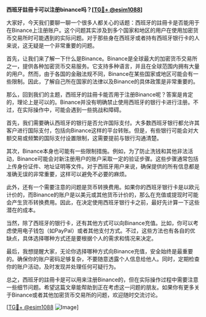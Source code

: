 **西班牙註冊卡可以注册binance吗？[[TG💪+ @esim1088](https://t.me/s/esim1088)]**

大家好，今天我们要聊一聊一个很多人都关心的话题：西班牙的註冊卡是否能用于在Binance上注册账户。这个问题其实涉及到多个国家和地区的用户在使用加密货币交易所时可能遇到的实际问题。对于那些身在西班牙或者持有西班牙银行卡的人来说，这无疑是一个非常重要的问题。

首先，让我们来了解一下什么是Binance。Binance是全球最大的加密货币交易所之一，提供各种加密货币交易服务。它支持多种语言，并且在全球范围内拥有大量的用户。然而，由于各国的金融法规不同，Binance在某些国家或地区可能会有一些限制。因此，了解自己所在国家的法律以及Binance的具体政策是非常重要的。

那么，回到我们的主题，西班牙的註冊卡能否用于注册Binance呢？答案是肯定的，理论上是可以的。Binance并没有明确禁止使用西班牙的银行卡进行注册。不过，在实际操作中，可能会遇到一些挑战和障碍。

首先，我们需要确认西班牙的银行是否允许国际支付。大多数西班牙银行都允许其客户进行国际支付，包括向Binance这样的平台转账。但是，有些银行可能会对大额交易或频繁的国际支付设置限制，这需要提前与银行沟通清楚。

其次，Binance本身也可能有一些限制措施。例如，为了防止洗钱和其他非法活动，Binance可能会对新注册用户的账户采取一定的验证步骤。这些步骤通常包括上传身份证件、地址证明等文件。对于西班牙用户来说，确保提供的所有信息都是准确无误的非常重要，这样可以避免不必要的麻烦。

此外，还有一个需要注意的问题是货币转换费用。如果你的西班牙银行卡是以欧元计价的，而Binance的账户是以美元或其他货币计价的，那么在充值或提现时可能会产生货币转换费用。因此，在决定使用西班牙银行卡之前，最好先计算一下这些潜在的成本。

当然，除了西班牙的银行卡，还有其他方式可以向Binance充值。比如，你可以考虑使用电子钱包（如PayPal）或者其他支付方式。不过，这些方法也有各自的优缺点，具体选择哪种方式还是要根据个人的需求和情况来决定。

最后，我想提醒大家，无论你选择哪种方式向Binance充值，安全始终是最重要的。确保你的账户密码足够复杂，不要随意透露个人信息给他人。同时，定期检查你的账户活动，及时发现并处理任何可疑行为。

总之，西班牙的註冊卡是可以用来注册Binance的，但在实际操作过程中需要注意一些细节问题。希望这篇文章能帮助到正在考虑这一问题的朋友。如果你有更多关于Binance或者其他加密货币交易所的问题，欢迎随时交流讨论。

[[TG💪+ @esim1088](https://t.me/s/esim1088) ![Image](https://i.postimg.cc/4NQfJmqS/Snipaste-2025-05-13-00-14-12.png)]